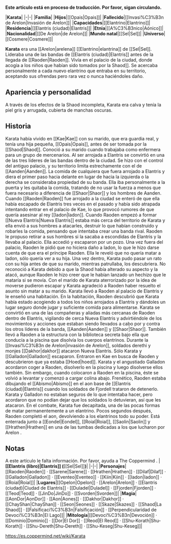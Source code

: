**Este artículo está en proceso de traducción. Por favor, sigan circulando.**


|**Karata**|
|-|-|
|**Familia**|
|**Hijos**|[[Opais\|Opais]]|
|**Fallecido**|[[Invasi%C3%B3n de Arelon\|Invasión de Arelon]]|
|**Capacidades**|[[Elantrino\|Elantrino]]|
|**Residencia**|[[Elantris (ciudad)\|Elantris]]|
|**Etnia**|[[A%C3%B3nico\|Aónico]]|
|**Nacionalidad**|[[De Arelon\|de Arelon]]|
|**Mundo natal**|[[Sel\|Sel]]|
|**Universo**|[[Cosmere\|Cosmere]]|

**Karata** era una [[Arelon\|arelena]] [[Elantrino\|elantrina]] de [[Sel\|Sel]]. Lideraba una de las bandas de [[Elantris (ciudad)\|Elantris]] antes de la llegada de [[Raoden\|Raoden]]. Vivía en el palacio de la ciudad, donde acogía a los niños que habían sido tomados por la Shaod]].
Se acercaba personalmente a cada nuevo elantrino que entraba en su territorio, aceptando sus ofrendas pero rara vez o nunca haciéndoles daño.

## Apariencia y personalidad
A través de los efectos de la Shaod incompleta, Karata era calva y tenía la piel gris y arrugada, cubierta de manchas oscuras.

## Historia
Karata había vivido en [[Kae\|Kae]] con su marido, que era guardia real, y tenía una hija pequeña, [[Opais\|Opais]], antes de ser tomada por la [[Shaod\|Shaod]]. Conoció a su marido cuando trabajaba como enfermera para un grupo de mercenarios. Al ser arrojada a Elantris se convirtió en una de las tres líderes de las bandas dentro de la ciudad. Se hizo con el control del antiguo palacio, y su territorio limita estrechamente con el de [[Aanden\|Aanden]]. La comida de cualquiera que fuera arrojado a Elantris y diera el primer paso hacia delante en lugar de hacia la izquierda o la derecha se consideraba propiedad de su banda. Ella iba personalmente a la puerta y les quitaba la comida, tratando de no usar la fuerza a menos que fuera necesario a diferencia de [[Shaor\|Shaor]] y los hombres de Aanden.
Cuando [[Raoden\|Raoden]] fue arrojado a la ciudad se enteró de que ella había escapado de Elantris tres veces en el pasado y había sido atrapada intentando entrar en el palacio de Kae, lo que provocó rumores de que quería asesinar al rey [[Iadon\|Iadon]]. Cuando Raoden empezó a formar [[Nueva Elantris\|Nueva Elantris]] estaba más cerca del territorio de Karata y ella envió a sus hombres a atacarles, destruir lo que habían construido y robarles la comida, pensando que intentaba crear una banda rival. Raoden le propuso retirar a sus hombres si la sacaba a escondidas de Elantris y la llevaba al palacio. Ella accedió y escaparon por un pozo. Una vez fuera del palacio, Raoden le pidió que no hiciera daño a Iadon, lo que le hizo darse cuenta de que era el príncipe Raoden. Ella le reveló que no quería matar a Iadon, sólo quería ver a su hija. Una vez dentro, Karata pudo pasar un rato con su hija antes de que su marido, mientras patrullaba, los descubriera. No reconoció a Karata debido a que la Shaod había alterado su aspecto y la atacó, aunque Raoden le hizo creer que le habían lanzado un hechizo que le mataría si se movía. Con el marido de Karata aterrorizado por la idea de moverse pudieron escapar y Karata agradeció a Raoden haber resuelto el asunto sin matar a su marido.
Karata llevó a Raoden al palacio de Elantris y le enseñó una habitación. En la habitación, Raoden descubrió que Karata había estado acogiendo a todos los niños arrojados a Elantris y dándoles un lugar seguro donde jugar y suficiente comida para alimentarse.
Karata se convirtió en una de las compañeras y aliadas más cercanas de Raoden dentro de Elantris, vigilando de cerca Nueva Elantris y advirtiéndole de los movimientos y acciones que estaban siendo llevados a cabo por y contra los otros líderes de la banda, [[Aanden\|Aanden]] y [[Shaor\|Shaor]].
También llevó a Raoden a la estructura con la biblioteca secreta bajo ella que conducía a la piscina que disolvía los cuerpos elantrinos.
Durante la [[Invasi%C3%B3n de Arelon\|invasión de Arelon]], soldados derethi y monjes [[Dakhor\|dakhor]] atacaron Nueva Elantris. Sólo Karata y [[Galladon\|Galladon]] escaparon. Entraron en Kae en busca de Raoden y descubrieron que ya estaba [[Hoed\|hoed]]. Karata y el angustiado Galladon acordaron coger a Raoden, disolverlo en la piscina y luego disolverse ellos también. Sin embargo, cuando colocaron a Raoden en la piscina, éste se volvió a levantar y comenzó a cargar colina abajo.
Frenético, Raoden estaba dibujando el [[Abismo\|Abismo]] en el aon base de [[Elantris (ciudad)\|Elantris]] cuando los soldados de Fjordell trataron de detenerlo. Karata y Galladon no estaban seguros de lo que intentaba hacer, pero acordaron que no podían dejar que los soldados lo detuvieran, así que les atacaron. En el combate, Karata fue decapitada, una de las pocas formas de matar permanentemente a un elantrino. Pocos segundos después, Raoden completó el aon, devolviendo a los elantrinos todo su poder.
Está enterrada junto a [[Eondel\|Eondel]], [[Roial\|Roial]], [[Saolin\|Saolin]] y [[Hrathen\|Hrathen]] en una de las tumbas dedicadas a los que lucharon por Arelon .

## Notas

A este artículo le falta información. Por favor, ayuda a The Coppermind .
|**[[Elantris (libro)\|Elantris]] (**[[Sel\|Sel]]**)**|
|-|-|
|**Personajes**|[[Raoden\|Raoden]] · [[Sarene\|Sarene]] · [[Hrathen\|Hrathen]] · [[Dilaf\|Dilaf]] · [[Galladon\|Galladon]] · [[Eventeo\|Eventeo]] · [[Kiin\|Kiin]] · [[Iadon\|Iadon]] · [[Roial\|Roial]]|
|**Lugares**|[[Opelon\|Opelon]] · [[Arelon\|Arelon]] · [[Elantris (ciudad)\|Ciudad de Elantris]] · [[Duladel\|Duladel]] · [[Fjorden\|Fjorden]] · [[Teod\|Teod]] · [[JinDo\|JinDo]] · [[Svorden\|Svorden]]|
|**Magia**|[[AonDor\|AonDor]] · [[Aon\|Aones]] · [[Dakhor\|Dakhor]] · [[ChayShan\|ChayShan]] · [[Seon\|Seones]] · [[Skaze\|Skazes]] · [[Shaod\|La Shaod]] · [[Falsificaci%C3%B3n\|Falsificación]] · [[Perpendicularidad de Devoci%C3%B3n\|El Lago]]|
|**Mitología**|[[Devoci%C3%B3n\|Devoción]] · [[Dominio\|Dominio]] · [[Dor\|El Dor]] · [[Reod\|El Reod]] · [[Shu-Korath\|Shu-Korath]] · [[Shu-Dereth\|Shu-Dereth]] · [[Shu-Keseg\|Shu-Keseg]]|



https://es.coppermind.net/wiki/Karata